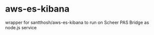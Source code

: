 # aws-es-kibana
wrapper for  santthosh/aws-es-kibana to run on Scheer PAS Bridge as node.js service
